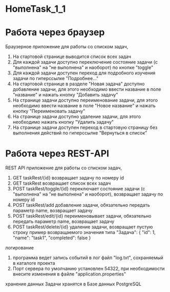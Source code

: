 # HomeTask_1_1

# Работа через браузер
Браузерное приложение для работы со списком задач,
1. На стартовой странице выводится список всех задач
2. Для каждой задачи доступно переключение состояние задачи (с "выполнена" на "не выполнена"
   и наоборот) по кнопке "toggle"
3. Для каждой задачи доступен переход для подробного изучения задачи по гиперссылке "Подробнее..."
4. На стартовой странице в разделе "Новая задача" доступно добавление задачи, для этого необходимо 
   ввести название в поле "название" и нажать кнопку "Добавить задачу"
5. На странице задачи доступно переименование задачи, для этого необходимо
   ввести название в поле "Новое название" и нажать кнопку "Переименовать задачу"
6. На странице задачи доступно удаление задачи, для этого необходимо
   нажать кнопку "Удалить задачу"
7. На странице задачи доступен переход в стартовую страницу без выполнения действий 
   по гиперссылке "Вернуться в список"
   
# Работа через REST-API

REST API приложение для работы со списком задач,
1. GET taskRest/{id} возвращает задачу по номеру id
2. GET taskRest возвращает список всех задач
3. POST taskRest/toggle/{id} переключает состояние задачи (с "выполнена" на "не выполнена"
   и наоборот), возвращает задачу по номеру id
4. POST taskRest/add добавление задачи, обязательно передать параметр name, возвращает задачу
5. POST taskRest/edit/{id} переименовывает задачи, обязательно передать параметр name, возвращает задачу
6. POST taskRest/delete/{id}  удаление задачи, возвращает пустую строку
пример возвращаемого значения типа "Задача":
   {
      "id": 1,
      "name": "task1",
      "completed": false
   }

логирование
1. программа ведет запись событий в лог файл "log.txt", сохраняемый в каталоге проекта
2. Порт сервера по умолчанию установлен 54322, при необходимости внесите изменения в файле "application.properties"

хранение данных
Задачи хранятся в Базе данных PostgreSQL